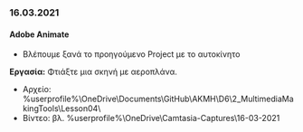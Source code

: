 ### 16.03.2021
#### Adobe Animate

* Βλέπουμε ξανά το προηγούμενο Project με το αυτοκίνητο

**Εργασία:** Φτιάξτε μια σκηνή με αεροπλάνα.


* Αρχείο: %userprofile%\OneDrive\Documents\GitHub\AKMH\D6\2_MultimediaMakingTools\Lesson04\
* Βίντεο: βλ. %userprofile%\OneDrive\Camtasia-Captures\16-03-2021
